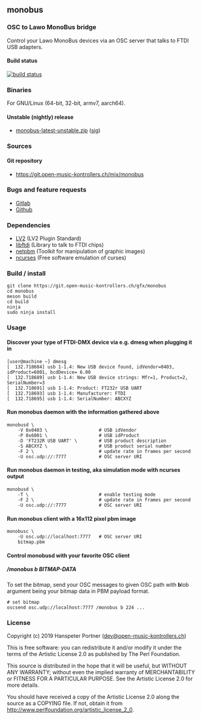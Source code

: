 ## monobus

### OSC to Lawo MonoBus bridge

Control your Lawo MonoBus devices via an OSC server that talks to FTDI USB adapters.

#### Build status

[![build status](https://gitlab.com/OpenMusicKontrollers/monobus/badges/master/build.svg)](https://gitlab.com/OpenMusicKontrollers/monobus/commits/master)

### Binaries

For GNU/Linux (64-bit, 32-bit, armv7, aarch64).

<!--
#### Stable release

* [monobus-0.2.0.zip](https://dl.open-music-kontrollers.ch/monobus/stable/monobus-0.2.0.zip) ([sig](https://dl.open-music-kontrollers.ch/monobus/stable/monobus-0.2.0.zip.sig))
-->

#### Unstable (nightly) release

* [monobus-latest-unstable.zip](https://dl.open-music-kontrollers.ch/monobus/unstable/monobus-latest-unstable.zip) ([sig](https://dl.open-music-kontrollers.ch/monobus/unstable/monobus-latest-unstable.zip.sig))

### Sources

<!--
#### Stable release

* [monobus-0.2.0.tar.xz](https://git.open-music-kontrollers.ch/gfx/monobus/snapshot/monobus-0.2.0.tar.xz)
-->

#### Git repository

* <https://git.open-music-kontrollers.ch/mix/monobus>

### Bugs and feature requests

* [Gitlab](https://gitlab.com/OpenMusicKontrollers/monobus)
* [Github](https://github.com/OpenMusicKontrollers/monobus)

### Dependencies

* [LV2](http://lv2plug.in/) (LV2 Plugin Standard)
* [libftdi](https://www.intra2net.com/en/developer/libftdi/index.php) (Library to talk to FTDI chips)
* [netpbm](http://netpbm.sourceforge.net/) (Toolkit for manipulation of graphic images)
* [ncurses](https://www.gnu.org/software/ncurses/) (Free software emulation of curses)

### Build / install

	git clone https://git.open-music-kontrollers.ch/gfx/monobus
	cd monobus
	meson build
	cd build
	ninja
	sudo ninja install

### Usage

#### Discover your type of FTDI-DMX device via e.g. dmesg when plugging it in

	[user@machine ~] dmesg
	[  132.718684] usb 1-1.4: New USB device found, idVendor=0403, idProduct=6001, bcdDevice= 6.00
	[  132.718689] usb 1-1.4: New USB device strings: Mfr=1, Product=2, SerialNumber=3
	[  132.718691] usb 1-1.4: Product: FT232r USB UART
	[  132.718693] usb 1-1.4: Manufacturer: FTDI
	[  132.718695] usb 1-1.4: SerialNumber: ABCXYZ

#### Run monobus daemon with the information gathered above

	monobusd \
		-V 0x0403 \                   # USB idVendor
		-P 0x6001 \                   # USB idProduct
		-D 'FT232R USB UART' \        # USB product description
		-S ABCXYZ \                   # USB product serial number
		-F 2 \                        # update rate in frames per second
		-U osc.udp://:7777            # OSC server URI

#### Run monobus daemon in testing, aka simulation mode with ncurses output

	monobusd \
		-T \                          # enable testing mode
		-F 2 \                        # update rate in frames per second
		-U osc.udp://:7777            # OSC server URI

#### Run monobus client with a 16x112 pixel pbm image

	monobusc \
		-U osc.udp://localhost:7777   # OSC server URI
		bitmap.pbm

#### Control monobusd with your favorite OSC client


##### **/monobus b BITMAP-DATA**

To set the bitmap, send your OSC messages to given OSC path with
**b**lob argument being your bitmap data in PBM payload format.

	# set bitmap
	oscsend osc.udp://localhost:7777 /monobus b 224 ...

### License

Copyright (c) 2019 Hanspeter Portner (dev@open-music-kontrollers.ch)

This is free software: you can redistribute it and/or modify
it under the terms of the Artistic License 2.0 as published by
The Perl Foundation.

This source is distributed in the hope that it will be useful,
but WITHOUT ANY WARRANTY; without even the implied warranty of
MERCHANTABILITY or FITNESS FOR A PARTICULAR PURPOSE. See the
Artistic License 2.0 for more details.

You should have received a copy of the Artistic License 2.0
along the source as a COPYING file. If not, obtain it from
<http://www.perlfoundation.org/artistic_license_2_0>.

